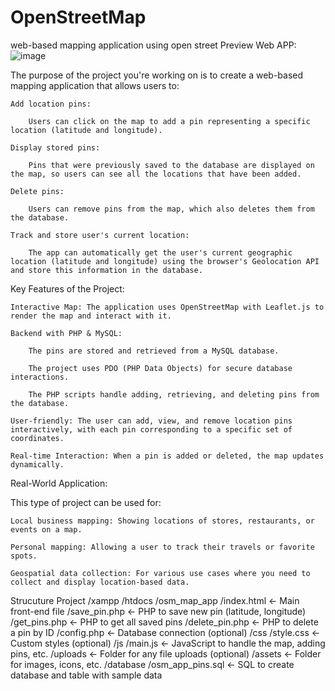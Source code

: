 # OpenStreetMap
web-based mapping application using open street
Preview Web APP: 
![image](https://github.com/user-attachments/assets/1da1d1cb-f90c-4310-8f8b-d828b3b37f89)

The purpose of the project you're working on is to create a web-based mapping application that allows users to:

    Add location pins:

        Users can click on the map to add a pin representing a specific location (latitude and longitude).

    Display stored pins:

        Pins that were previously saved to the database are displayed on the map, so users can see all the locations that have been added.

    Delete pins:

        Users can remove pins from the map, which also deletes them from the database.

    Track and store user's current location:

        The app can automatically get the user's current geographic location (latitude and longitude) using the browser's Geolocation API and store this information in the database.

Key Features of the Project:

    Interactive Map: The application uses OpenStreetMap with Leaflet.js to render the map and interact with it.

    Backend with PHP & MySQL:

        The pins are stored and retrieved from a MySQL database.

        The project uses PDO (PHP Data Objects) for secure database interactions.

        The PHP scripts handle adding, retrieving, and deleting pins from the database.

    User-friendly: The user can add, view, and remove location pins interactively, with each pin corresponding to a specific set of coordinates.

    Real-time Interaction: When a pin is added or deleted, the map updates dynamically.

Real-World Application:

This type of project can be used for:

    Local business mapping: Showing locations of stores, restaurants, or events on a map.

    Personal mapping: Allowing a user to track their travels or favorite spots.

    Geospatial data collection: For various use cases where you need to collect and display location-based data.

Strucuture Project
/xampp
  /htdocs
    /osm_map_app
      /index.html             ← Main front-end file
      /save_pin.php           ← PHP to save new pin (latitude, longitude)
      /get_pins.php           ← PHP to get all saved pins
      /delete_pin.php         ← PHP to delete a pin by ID
      /config.php             ← Database connection (optional)
      /css
        /style.css            ← Custom styles (optional)
      /js
        /main.js              ← JavaScript to handle the map, adding pins, etc.
      /uploads
        ← Folder for any file uploads (optional)
      /assets
        ← Folder for images, icons, etc.
      /database
        /osm_app_pins.sql     ← SQL to create database and table with sample data


